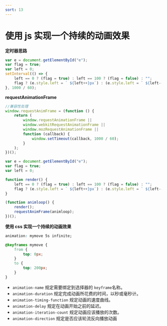 ```yaml
---
sort: 13
---
```


# 使用 js 实现一个持续的动画效果

**定时器思路**

```js
var e = document.getElementById("e");
var flag = true;
var left = 0;
setInterval(() => {
	left == 0 ? (flag = true) : left == 100 ? (flag = false) : "";
	flag ? (e.style.left = ` ${left++}px`) : (e.style.left = ` ${left--}px`);
}, 1000 / 60);
```

**requestAnimationFrame**

```js
//兼容性处理
window.requestAnimFrame = (function () {
	return (
		window.requestAnimationFrame ||
		window.webkitRequestAnimationFrame ||
		window.mozRequestAnimationFrame ||
		function (callback) {
			window.setTimeout(callback, 1000 / 60);
		}
	);
})();

var e = document.getElementById("e");
var flag = true;
var left = 0;

function render() {
	left == 0 ? (flag = true) : left == 100 ? (flag = false) : "";
	flag ? (e.style.left = ` ${left++}px`) : (e.style.left = ` ${left--}px`);
}

(function animloop() {
	render();
	requestAnimFrame(animloop);
})();
```

**使用 css 实现一个持续的动画效果**

```css
animation: mymove 5s infinite;

@keyframes mymove {
	from {
		top: 0px;
	}
	to {
		top: 200px;
	}
}
```

- `animation-name` 规定需要绑定到选择器的 `keyframe`名称。
- `animation-duration` 规定完成动画所花费的时间，以秒或毫秒计。
- `animation-timing-function` 规定动画的速度曲线。
- `animation-delay` 规定在动画开始之前的延迟。
- `animation-iteration-count` 规定动画应该播放的次数。
- `animation-direction` 规定是否应该轮流反向播放动画
